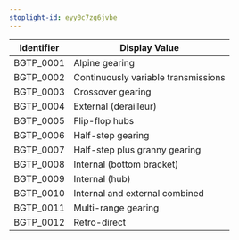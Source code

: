 ```yaml
---
stoplight-id: eyy0c7zg6jvbe
---
```


Identifier  |  Display Value
------------|-------------------------------------
BGTP_0001   |  Alpine gearing
BGTP_0002   |  Continuously variable transmissions
BGTP_0003   |  Crossover gearing
BGTP_0004   |  External (derailleur)
BGTP_0005   |  Flip-flop hubs
BGTP_0006   |  Half-step gearing
BGTP_0007   |  Half-step plus granny gearing
BGTP_0008   |  Internal (bottom bracket)
BGTP_0009   |  Internal (hub)
BGTP_0010   |  Internal and external combined
BGTP_0011   |  Multi-range gearing
BGTP_0012   |  Retro-direct